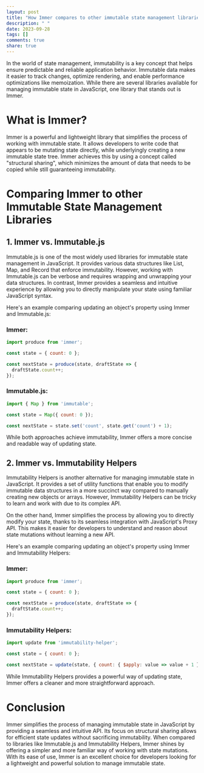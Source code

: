 ```yaml
---
layout: post
title: "How Immer compares to other immutable state management libraries"
description: " "
date: 2023-09-28
tags: []
comments: true
share: true
---
```


In the world of state management, immutability is a key concept that helps ensure predictable and reliable application behavior. Immutable data makes it easier to track changes, optimize rendering, and enable performance optimizations like memoization. While there are several libraries available for managing immutable state in JavaScript, one library that stands out is Immer.

# What is Immer?

Immer is a powerful and lightweight library that simplifies the process of working with immutable state. It allows developers to write code that appears to be mutating state directly, while underlyingly creating a new immutable state tree. Immer achieves this by using a concept called "structural sharing", which minimizes the amount of data that needs to be copied while still guaranteeing immutability.

# Comparing Immer to other Immutable State Management Libraries

## 1. Immer vs. Immutable.js

Immutable.js is one of the most widely used libraries for immutable state management in JavaScript. It provides various data structures like List, Map, and Record that enforce immutability. However, working with Immutable.js can be verbose and requires wrapping and unwrapping your data structures. In contrast, Immer provides a seamless and intuitive experience by allowing you to directly manipulate your state using familiar JavaScript syntax.

Here's an example comparing updating an object's property using Immer and Immutable.js:

### Immer:
```javascript
import produce from 'immer';

const state = { count: 0 };

const nextState = produce(state, draftState => {
  draftState.count++;
});
```

### Immutable.js:
```javascript
import { Map } from 'immutable';

const state = Map({ count: 0 });

const nextState = state.set('count', state.get('count') + 1);
```

While both approaches achieve immutability, Immer offers a more concise and readable way of updating state.

## 2. Immer vs. Immutability Helpers

Immutability Helpers is another alternative for managing immutable state in JavaScript. It provides a set of utility functions that enable you to modify immutable data structures in a more succinct way compared to manually creating new objects or arrays. However, Immutability Helpers can be tricky to learn and work with due to its complex API.

On the other hand, Immer simplifies the process by allowing you to directly modify your state, thanks to its seamless integration with JavaScript's Proxy API. This makes it easier for developers to understand and reason about state mutations without learning a new API.

Here's an example comparing updating an object's property using Immer and Immutability Helpers:

### Immer:
```javascript
import produce from 'immer';

const state = { count: 0 };

const nextState = produce(state, draftState => {
  draftState.count++;
});
```

### Immutability Helpers:
```javascript
import update from 'immutability-helper';

const state = { count: 0 };

const nextState = update(state, { count: { $apply: value => value + 1 } });
```

While Immutability Helpers provides a powerful way of updating state, Immer offers a cleaner and more straightforward approach.

# Conclusion

Immer simplifies the process of managing immutable state in JavaScript by providing a seamless and intuitive API. Its focus on structural sharing allows for efficient state updates without sacrificing immutability. When compared to libraries like Immutable.js and Immutability Helpers, Immer shines by offering a simpler and more familiar way of working with state mutations. With its ease of use, Immer is an excellent choice for developers looking for a lightweight and powerful solution to manage immutable state.